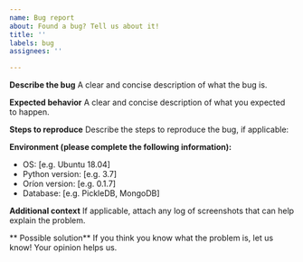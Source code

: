 ```yaml
---
name: Bug report
about: Found a bug? Tell us about it!
title: ''
labels: bug
assignees: ''

---
```


**Describe the bug**
A clear and concise description of what the bug is.

**Expected behavior**
A clear and concise description of what you expected to happen.

**Steps to reproduce**
Describe the steps to reproduce the bug, if applicable:

**Environment (please complete the following information):**
 - OS: [e.g. Ubuntu 18.04]
 - Python version: [e.g. 3.7]
 - Oríon version: [e.g. 0.1.7]
 - Database: [e.g. PickleDB, MongoDB]

**Additional context**
If applicable, attach any log of screenshots that can help explain the problem.

** Possible solution**
If you think you know what the problem is, let us know! Your opinion helps us.
